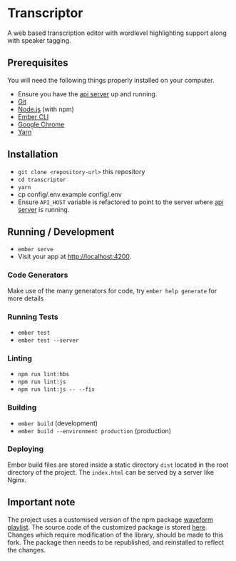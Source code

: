# Transcriptor

A web based transcription editor with wordlevel highlighting support along with speaker tagging.



## Prerequisites

You will need the following things properly installed on your computer.
* Ensure you have the [api server](https://github.com/CosmicCoder96/transcription-server) up and running.
* [Git](https://git-scm.com/)
* [Node.js](https://nodejs.org/) (with npm)
* [Ember CLI](https://ember-cli.com/)
* [Google Chrome](https://google.com/chrome/)
* [Yarn](https://yarnpkg.com/en/)
## Installation

* `git clone <repository-url>` this repository
* `cd transcriptor`
* `yarn`
* cp config/.env.example config/.env
* Ensure `API_HOST` variable is refactored to point to the server where [api server](https://github.com/CosmicCoder96/transcription-server) is running.
## Running / Development
* `ember serve`
* Visit your app at [http://localhost:4200](http://localhost:4200).

### Code Generators

Make use of the many generators for code, try `ember help generate` for more details

### Running Tests

* `ember test`
* `ember test --server`

### Linting

* `npm run lint:hbs`
* `npm run lint:js`
* `npm run lint:js -- --fix`

### Building

* `ember build` (development)
* `ember build --environment production` (production)

### Deploying

Ember build files are stored inside a static directory `dist` located in the root directory of the project.
The `index.html` can be served by a server like Nginx. 

## Important note
The project uses a customised version of the npm package [waveform playlist](https://github.com/naomiaro/waveform-playlist). The source code of the customized package is stored [here](https://github.com/CosmicCoder96/waveform-playlist).
Changes which require modification of the library, should be made to this fork. The package then needs to be republished, and reinstalled to reflect the changes.



